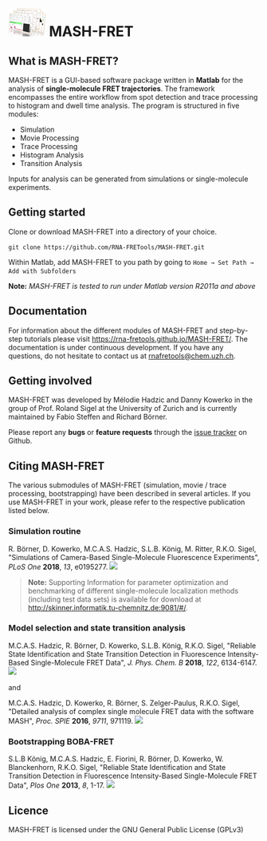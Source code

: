 # ![](docs/assets/images/logos/logo-MASH-75x65.png) MASH-FRET 


## What is MASH-FRET?
MASH-FRET is a GUI-based software package written in **Matlab** for the analysis of **single-molecule FRET trajectories**. The framework encompasses the entire workflow from spot detection and trace processing to histogram and dwell time analysis. The program is structured in five modules:
- Simulation
- Movie Processing
- Trace Processing
- Histogram Analysis
- Transition Analysis

Inputs for analysis can be generated from simulations or single-molecule experiments.

## Getting started

Clone or download MASH-FRET into a directory of your choice.
```
git clone https://github.com/RNA-FRETools/MASH-FRET.git
```
Within Matlab, add MASH-FRET to you path by going to `Home → Set Path → Add with Subfolders`

**Note:** *MASH-FRET is tested to run under Matlab version R2011a and above*

## Documentation

For information about the different modules of MASH-FRET and step-by-step tutorials please visit https://rna-fretools.github.io/MASH-FRET/. The documentation is under continuous development. If you have any questions, do not hesitate to contact us at rnafretools@chem.uzh.ch.

## Getting involved

MASH-FRET was developed by Mélodie Hadzic and Danny Kowerko in the group of Prof. Roland Sigel at the University of Zurich and is currently maintained by Fabio Steffen and Richard Börner. 

Please report any **bugs** or **feature requests** through the [issue tracker](https://github.com/RNA-FRETools/MASH-FRET/issues) on Github.



## Citing MASH-FRET

The various submodules of MASH-FRET (simulation, movie / trace processing, bootstrapping) have been described in several articles. If you use MASH-FRET in your work, please refer to the respective publication listed below.


### Simulation routine

R. Börner, D. Kowerko, M.C.A.S. Hadzic, S.L.B. König, M. Ritter, R.K.O. Sigel, "Simulations of Camera-Based Single-Molecule Fluorescence Experiments", *PLoS One* **2018**, *13*, e0195277. [![](https://img.shields.io/badge/DOI-10.1371/journal.pone.0195277-blue.svg)](https://doi.org/10.1371/journal.pone.0195277)

> **Note:** Supporting Information for parameter optimization and benchmarking of different single-molecule localization methods (including test data sets) is available for download at http://skinner.informatik.tu-chemnitz.de:9081/#/.

### Model selection and state transition analysis

M.C.A.S. Hadzic, R. Börner, D. Kowerko, S.L.B. König, R.K.O. Sigel, "Reliable State Identification and State Transition Detection in Fluorescence Intensity-Based Single-Molecule FRET Data", *J. Phys. Chem. B* **2018**, *122*, 6134-6147. [![](https://img.shields.io/badge/DOI-10.1021/acs.jpcb.7b12483-blue.svg)](https://doi.org/10.1021/acs.jpcb.7b12483)

and

M.C.A.S. Hadzic, D. Kowerko, R. Börner, S. Zelger-Paulus, R.K.O. Sigel, "Detailed analysis of complex single molecule FRET data with the software MASH", *Proc. SPIE* **2016**, *9711*, 971119. [![](https://img.shields.io/badge/DOI-10.1117/12.2211191-blue.svg)](https://doi.org/10.1117/12.2211191)


### Bootstrapping BOBA-FRET

S.L.B König, M.C.A.S. Hadzic, E. Fiorini, R. Börner, D. Kowerko, W. Blanckenhorn, R.K.O. Sigel, "Reliable State Identification and State Transition Detection in Fluorescence Intensity-Based Single-Molecule FRET Data", *Plos One* **2013**, *8*, 1-17. [![](https://img.shields.io/badge/DOI-10.1371/journal.pone.0084157-blue.svg)](https://doi.org/10.1371/journal.pone.0084157)

## Licence

MASH-FRET is licensed under the GNU General Public License (GPLv3)
